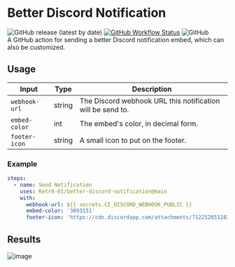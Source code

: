 # Better Discord Notification 
![GitHub release (latest by date)](https://img.shields.io/github/v/release/Retr0-01/better-discord-notification?style=flat-square)
[![GitHub Workflow Status](https://img.shields.io/github/workflow/status/Retr0-01/better-discord-notification/Test%20Workflow?label=test%20workflow&style=flat-square)](https://github.com/Retr0-01/better-discord-notification/actions/workflows/discord-notification.yml)
![GitHub](https://img.shields.io/github/license/Retr0-01/better-discord-notification?style=flat-square)  
A GitHub action for sending a better Discord notification embed, which can also be customized.

## Usage
| Input           | Type   | Description                                                |
| --------------- | ------ | ---------------------------------------------------------- |
| ``webhook-url`` | string | The Discord webhook URL this notification will be send to. |
| ``embed-color`` | int    | The embed's color, in decimal form.                        |
| ``footer-icon`` | string | A small icon to put on the footer.                         |

### Example
```yml
steps:
  - name: Send Notification
    uses: Retr0-01/better-discord-notification@main
    with:
      webhook-url: ${{ secrets.CI_DISCORD_WEBHOOK_PUBLIC }}
      embed-color: '3093151'
      footer-icon: 'https://cdn.discordapp.com/attachments/712252851283296260/961953852897255454/706526933973860412.png'
```

## Results
![image](https://user-images.githubusercontent.com/61121754/162499543-01ecfe49-8d3b-4291-8504-6d07cf8370f5.png)
